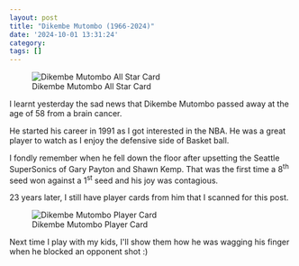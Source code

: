 ```yaml
---
layout: post
title: "Dikembe Mutombo (1966-2024)"
date: '2024-10-01 13:31:24'
category: 
tags: []
---
```


<figure class="portrait">
<img src="#{ site.img_base_url }images/2024-10-dikembe-mutombo-all-star.jpg" alt="Dikembe Mutombo All Star Card">
<figcaption>Dikembe Mutombo All Star Card
</figcaption>
</figure>

I learnt yesterday the sad news that Dikembe Mutombo passed away at the age of 58 from a brain cancer.

He started his career in 1991 as I got interested in the NBA. He was a great player to watch as I enjoy the defensive side of Basket ball.

I fondly remember when he fell down the floor after upsetting the Seattle SuperSonics of Gary Payton and Shawn Kemp. That was the first time a 8<sup>th</sup> seed won against a 1<sup>st</sup> seed and his joy was contagious.

23 years later, I still have player cards from him that I scanned for this post.

<figure class="portrait">
<img src="#{ site.img_base_url }images/2024-10-dikembe-mutombo-player-card.jpg" alt="Dikembe Mutombo Player Card">
<figcaption>Dikembe Mutombo Player Card
</figcaption>
</figure>

Next time I play with my kids, I'll show them how he was wagging his finger when he blocked an opponent shot :) 


